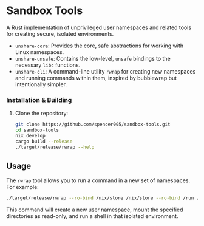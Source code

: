 # Sandbox Tools

A Rust implementation of unprivileged user namespaces and related tools for creating secure, isolated environments.

*   `unshare-core`: Provides the core, safe abstractions for working with Linux namespaces.
*   `unshare-unsafe`: Contains the low-level, `unsafe` bindings to the necessary `libc` functions.
*   `unshare-cli`: A command-line utility `rwrap` for creating new namespaces and running commands within them, inspired by bubblewrap but intentionally simpler.

### Installation & Building

1.  Clone the repository:
    ```sh
    git clone https://github.com/spencer005/sandbox-tools.git
    cd sandbox-tools
    nix develop
    cargo build --release
    ./target/release/rwrap --help
    ```

## Usage

The `rwrap` tool allows you to run a command in a new set of namespaces. For example:

```sh
./target/release/rwrap --ro-bind /nix/store /nix/store --ro-bind /run /run --ro-bind /bin/sh /bin/sh --bind ~/fakehomedir /home/$USER --unshare-all /bin/sh
```

This command will create a new user namespace, mount the specified directories as read-only, and run a shell in that isolated environment.
